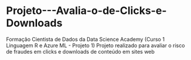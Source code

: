 # Projeto---Avalia-o-de-Clicks-e-Downloads
Formação Cientista de Dados da Data Science Academy (Curso 1 Linguagem R e Azure ML - Projeto 1)
Projeto realizado para avaliar o risco de fraudes em clicks e downloads de conteúdo em sites web
